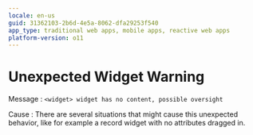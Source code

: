 ```yaml
---
locale: en-us
guid: 31362103-2b6d-4e5a-8062-dfa29253f540
app_type: traditional web apps, mobile apps, reactive web apps
platform-version: o11
---
```


# Unexpected Widget Warning

Message
:   `<widget> widget has no content, possible oversight`

Cause
:   There are several situations that might cause this unexpected behavior, like for example a record widget with no attributes dragged in.
